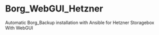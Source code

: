 # Borg_WebGUI_Hetzner
Automatic Borg_Backup installation with Ansible for Hetzner Storagebox With WebGUI
